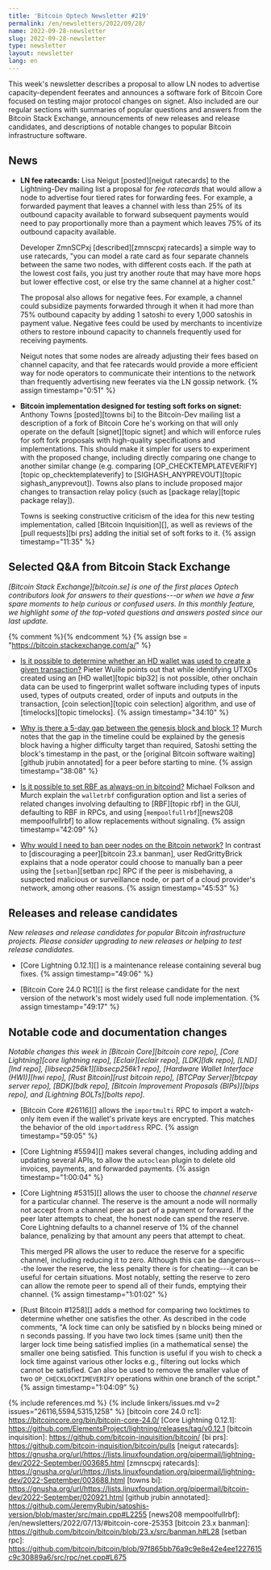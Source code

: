 ```yaml
---
title: 'Bitcoin Optech Newsletter #219'
permalink: /en/newsletters/2022/09/28/
name: 2022-09-28-newsletter
slug: 2022-09-28-newsletter
type: newsletter
layout: newsletter
lang: en
---
```

This week's newsletter describes a proposal to allow LN nodes to
advertise capacity-dependent feerates and announces a software fork of
Bitcoin Core focused on testing major protocol changes on signet.  Also
included are our regular sections with summaries of popular questions
and answers from the Bitcoin Stack Exchange, announcements of new
releases and release candidates, and descriptions of notable changes to
popular Bitcoin infrastructure software.

## News

- **LN fee ratecards:** Lisa Neigut [posted][neigut ratecards] to the
  Lightning-Dev mailing list a proposal for *fee ratecards* that would
  allow a node to advertise four tiered rates for forwarding fees.  For
  example, a forwarded payment that leaves a channel with less than 25%
  of its outbound capacity available to forward subsequent payments
  would need to pay proportionally more than a payment which leaves 75%
  of its outbound capacity available.

  Developer ZmnSCPxj [described][zmnscpxj ratecards] a simple way to
  use ratecards, "you can model a rate card as four separate channels
  between the same two nodes, with different costs each.  If the path
  at the lowest cost fails, you just try another route that may
  have more hops but lower effective cost, or else try the same
  channel at a higher cost."

  The proposal also allows for negative fees.  For example, a channel
  could subsidize payments forwarded through it when it had more than
  75% outbound capacity by adding 1 satoshi to every 1,000 satoshis in
  payment value.  Negative fees could be used by merchants to
  incentivize others to restore inbound capacity to channels
  frequently used for receiving payments.

  Neigut notes that some nodes are already adjusting their fees based
  on channel capacity, and that fee ratecards would provide a more
  efficient way for node operators to communicate their intentions to the network than
  frequently advertising new feerates via the LN gossip network. {% assign timestamp="0:51" %}

- **Bitcoin implementation designed for testing soft forks on signet:**
  Anthony Towns [posted][towns bi] to the Bitcoin-Dev mailing list a
  description of a fork of Bitcoin Core he's working on that will only
  operate on the default [signet][topic signet] and which will enforce
  rules for soft fork proposals with high-quality specifications and
  implementations.  This should make it simpler for users to experiment
  with the proposed change, including directly comparing one change to
  another similar change (e.g. comparing [OP_CHECKTEMPLATEVERIFY][topic
  op_checktemplateverify] to [SIGHASH_ANYPREVOUT][topic
  sighash_anyprevout]).  Towns also plans to include proposed major
  changes to transaction relay policy (such as [package relay][topic
  package relay]).

  Towns is seeking constructive criticism of the idea for this new
  testing implementation, called [Bitcoin Inquisition][], as well as
  reviews of the [pull requests][bi prs] adding the initial set of
  soft forks to it. {% assign timestamp="11:35" %}

## Selected Q&A from Bitcoin Stack Exchange

*[Bitcoin Stack Exchange][bitcoin.se] is one of the first places Optech
contributors look for answers to their questions---or when we have a
few spare moments to help curious or confused users.  In
this monthly feature, we highlight some of the top-voted questions and
answers posted since our last update.*

{% comment %}<!-- https://bitcoin.stackexchange.com/search?tab=votes&q=created%3a1m..%20is%3aanswer -->{% endcomment %}
{% assign bse = "https://bitcoin.stackexchange.com/a/" %}

- [Is it possible to determine whether an HD wallet was used to create a given transaction?]({{bse}}115311)
  Pieter Wuille points out that while identifying UTXOs created using an [HD
  wallet][topic bip32] is not possible, other onchain data can be used to
  fingerprint wallet software including types of inputs used, types of outputs
  created, order of inputs and outputs in the transaction, [coin
  selection][topic coin selection] algorithm, and use of [timelocks][topic timelocks]. {% assign timestamp="34:10" %}

- [Why is there a 5-day gap between the genesis block and block 1?]({{bse}}115344)
  Murch notes that the gap in the timeline could be explained by the genesis
  block having a higher difficulty target than required, Satoshi setting the
  block's timestamp in the past, or the [original Bitcoin software waiting][github
  jrubin annotated] for a peer before starting to mine. {% assign timestamp="38:08" %}

- [Is it possible to set RBF as always-on in bitcoind?]({{bse}}115360)
  Michael Folkson and Murch explain the `walletrbf` configuration option and
  list a series of related changes involving defaulting to [RBF][topic rbf] in the
  GUI, defaulting to RBF in RPCs, and using [`mempoolfullrbf`][news208
  mempoolfullrbf] to allow replacements without signaling. {% assign timestamp="42:09" %}

- [Why would I need to ban peer nodes on the Bitcoin network?]({{bse}}115183)
  In contrast to [discouraging a peer][bitcoin 23.x banman], user RedGrittyBrick
  explains that a node operator could choose to manually ban a peer using the
  [`setban`][setban rpc] RPC if the peer is misbehaving, a suspected malicious or surveillance
  node, or part of a cloud provider's network, among other reasons. {% assign timestamp="45:53" %}

## Releases and release candidates

*New releases and release candidates for popular Bitcoin infrastructure
projects.  Please consider upgrading to new releases or helping to test
release candidates.*

- [Core Lightning 0.12.1][] is a maintenance release containing several
  bug fixes. {% assign timestamp="49:06" %}

- [Bitcoin Core 24.0 RC1][] is the first release candidate for the
  next version of the network's most widely used full node
  implementation. {% assign timestamp="49:17" %}

## Notable code and documentation changes

*Notable changes this week in [Bitcoin Core][bitcoin core repo], [Core
Lightning][core lightning repo], [Eclair][eclair repo], [LDK][ldk repo],
[LND][lnd repo], [libsecp256k1][libsecp256k1 repo], [Hardware Wallet
Interface (HWI)][hwi repo], [Rust Bitcoin][rust bitcoin repo], [BTCPay
Server][btcpay server repo], [BDK][bdk repo], [Bitcoin Improvement
Proposals (BIPs)][bips repo], and [Lightning BOLTs][bolts repo].*

- [Bitcoin Core #26116][] allows the `importmulti` RPC to import a
  watch-only item even if the wallet's private keys are encrypted.  This
  matches the behavior of the old `importaddress` RPC. {% assign timestamp="59:05" %}

- [Core Lightning #5594][] makes several changes, including adding and
  updating several APIs, to allow the `autoclean` plugin to delete old
  invoices, payments, and forwarded payments. {% assign timestamp="1:00:04" %}

- [Core Lightning #5315][] allows the user to choose the *channel
  reserve* for a particular channel.  The reserve is the amount a node
  will normally not accept from a channel peer as part of a payment or
  forward.  If the peer later attempts to cheat, the honest node can
  spend the reserve.  Core Lightning defaults to a channel reserve of 1%
  of the channel balance, penalizing by that amount any peers that
  attempt to cheat.

  This merged PR allows the user to reduce the reserve for a specific
  channel, including reducing it to zero.  Although this can be
  dangerous---the lower the reserve, the less penalty there is for
  cheating---it can be useful for certain situations.  Most notably,
  setting the reserve to zero can allow the remote peer to spend all of their
  funds, emptying their channel. {% assign timestamp="1:01:02" %}

- [Rust Bitcoin #1258][] adds a method for comparing two locktimes to
  determine whether one satisfies the other.  As described in the code
  comments, "A lock time can only be satisfied by n blocks being mined
  or n seconds passing. If you have two lock times (same unit) then the
  larger lock time being satisfied implies (in a mathematical sense) the
  smaller one being satisfied.  This function is useful if you wish to
  check a lock time against various other locks e.g., filtering out
  locks which cannot be satisfied. Can also be used to remove the
  smaller value of two `OP_CHECKLOCKTIMEVERIFY` operations within one
  branch of the script." {% assign timestamp="1:04:09" %}

{% include references.md %}
{% include linkers/issues.md v=2 issues="26116,5594,5315,1258" %}
[bitcoin core 24.0 rc1]: https://bitcoincore.org/bin/bitcoin-core-24.0/
[Core Lightning 0.12.1]: https://github.com/ElementsProject/lightning/releases/tag/v0.12.1
[bitcoin inquisition]: https://github.com/bitcoin-inquisition/bitcoin/
[bi prs]: https://github.com/bitcoin-inquisition/bitcoin/pulls
[neigut ratecards]: https://gnusha.org/url/https://lists.linuxfoundation.org/pipermail/lightning-dev/2022-September/003685.html
[zmnscpxj ratecards]: https://gnusha.org/url/https://lists.linuxfoundation.org/pipermail/lightning-dev/2022-September/003688.html
[towns bi]: https://gnusha.org/url/https://lists.linuxfoundation.org/pipermail/bitcoin-dev/2022-September/020921.html
[github jrubin annotated]: https://github.com/JeremyRubin/satoshis-version/blob/master/src/main.cpp#L2255
[news208 mempoolfullrbf]: /en/newsletters/2022/07/13/#bitcoin-core-25353
[bitcoin 23.x banman]: https://github.com/bitcoin/bitcoin/blob/23.x/src/banman.h#L28
[setban rpc]: https://github.com/bitcoin/bitcoin/blob/97f865bb76a9c9e8e42e4ee1227615c9c30889a6/src/rpc/net.cpp#L675
